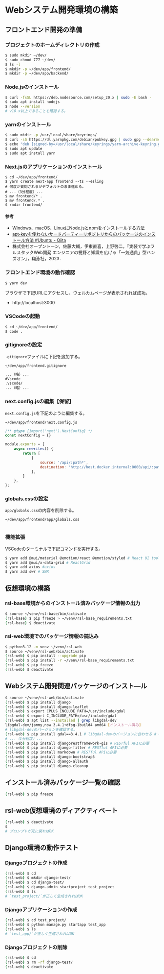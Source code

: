 # Webシステム開発環境の構築

## フロントエンド開発の準備

### プロジェクトのホームディレクトリの作成
```bash
$ sudo mkdir ~/dev/
$ sudo chmod 777 ~/dev/
$ ls -l
$ mkdir -p ~/dev/app/frontend/
$ mkdir -p ~/dev/app/backend/
```

### Node.jsのインストール
```bash
$ curl -fsSL https://deb.nodesource.com/setup_20.x | sudo -E bash -
$ sudo apt install nodejs
$ node --version
# v18.x以上であることを確認する。
```

### yarnのインストール
```bash
$ sudo mkdir -p /usr/local/share/keyrings/
$ curl -sS https://dl.yarnpkg.com/debian/pubkey.gpg | sudo gpg --dearmor -o /usr/local/share/keyrings/yarn-archive-keyring.gpg
$ echo "deb [signed-by=/usr/local/share/keyrings/yarn-archive-keyring.gpg] https://dl.yarnpkg.com/debian/ stable main" | sudo tee /etc/apt/sources.list.d/yarn.list
$ sudo apt update
$ sudo apt install yarn
```

### Next.jsのアプリケーションのインストール
```
$ cd ~/dev/app/frontend/
$ yarn create next-app frontend --ts --esling
# 何度か質問されるがデフォルトのまま進める。
# ...（3分程度）...
$ mv frontend/* .
$ mv frontend/.* .
$ rmdir frontend/
```

#### 参考
- [Windows、macOS、LinuxにNode.jsとnpmをインストールする方法](https://kinsta.com/jp/blog/how-to-install-node-js/)
- [apt-keyを使わないサードパーティーリポジトリからのパッケージのインストール方法 #Ubuntu - Qiita](https://qiita.com/SolKul/items/5b87bcf325db63b0ea28)
- 株式会社オープントーン，佐藤大輔，伊東直喜，上野啓二，『実装で学ぶフルスタックWeb開発 エンジニアの視野と知識を広げる「一気通貫」型ハンズオン』，翔泳社，2023．

### フロントエンド環境の動作確認
```bash
$ yarn dev
```

ブラウザで下記URLにアクセスし、ウェルカムページが表示されれば成功。
- http://localhost:3000

### VSCodeの起動
```bash
$ cd ~/dev/app/frontend/
$ code .
```

### gitignoreの設定
`.gitignore`ファイルに下記を追加する。

`~/dev/app/frontend.gitignore`
```txt
...（略）...
#Vscode
.vscode/
...（略）...
```

### next.config.jsの編集【保留】
`next.config.js`を下記のように編集する。

`~/dev/app/frontend/next.config.js`
```js
/** @type {import('next').NextConfig} */
const nextConfig = {}

module.exports = {
    async rewrites() {
        return [
            {
                source: '/api/:path*',
                destination: 'http://host.docker.internal:8000/api/:path*/',
            },
        ]
    },
};
```

### globals.cssの設定
`app/globals.css`の内容を削除する。

`~/dev/app/frontend/app/globals.css`
```css
```

### 機能拡張
VSCodeのターミナルで下記コマンドを実行する。
```bash
$ yarn add @mui/material @emotion/react @emotion/styled # React UI tools
$ yarn add @mui/x-data-grid # ReactGrid
$ yarn add axios #axios
$ yarn add swr # SWR
```

## 仮想環境の構築

### rsl-base環境からのインストール済みパッケージ情報の出力
```bash
$ source ~/venv/rsl-base/bin/activate
(rsl-base) $ pip freeze > ~/venv/rsl-base_requirements.txt
(rsl-base) $ deactivate
```

### rsl-web環境でのパッケージ情報の読込み
```bash
$ python3.12 -m venv ~/venv/rsl-web
$ source ~/venv/rsl-web/bin/activate
(rsl-web) $ pip install --upgrade pip
(rsl-web) $ pip install -r ~/venv/rsl-base_requirements.txt
(rsl-web) $ pip freeze
(rsl-web) $ deactivate
```

## Webシステム開発関連パッケージのインスト―ル
```bash
$ source ~/venv/rsl-web/bin/activate
(rsl-web) $ pip install django
(rsl-web) $ pip install django-leaflet
(rsl-web) $ export CPLUS_INCLUDE_PATH=/usr/include/gdal
(rsl-web) $ export C_INCLUDE_PATH=/usr/include/gdal
(rsl-web) $ apt list --installed | grep libgdal-dev
libgdal-dev/jammy,now 3.4.1+dfsg-1build4 amd64 [インストール済み]
# libgdal-devのバージョンを確認する。
(rsl-web) $ pip install gdal==3.4.1 # libgdal-devのバージョンに合わせる # GeoDjangoに必要
# ...（1分程度）...
(rsl-web) $ pip install djangorestframework-gis # RESTful APIに必要
(rsl-web) $ pip install django-filter # RESTful APIに必要
(rsl-web) $ pip install markdown # RESTful APIに必要
(rsl-web) $ pip install django-bootstrap5
(rsl-web) $ pip install django-allauth
(rsl-web) $ pip install django-cleanup
```

## インストール済みパッケージ一覧の確認
```bash
(rsl-web) $ pip freeze
```

## rsl-web仮想環境のディアクティベート
```bash
(rsl-web) $ deactivate
$
# プロンプトが元に戻ればOK
```

## Django環境の動作テスト

### Djangoプロジェクトの作成
```bash
(rsl-web) $ cd
(rsl-web) $ mkdir django-test/
(rsl-web) $ cd django-test/
(rsl-web) $ django-admin startproject test_project
(rsl-web) $ ls
# `test_project/`が正しく生成されればOK
```

### Djangoアプリケーションの作成
```bash
(rsl-web) $ cd test_project/
(rsl-web) $ python manage.py startapp test_app
(rsl-web) $ ls
# `test_app/`が正しく生成されればOK
```

### Djangoプロジェクトの削除
```bash
(rsl-web) $ cd
(rsl-web) $ rm -rf django-test/
(rsl-web) $ deactivate
```



